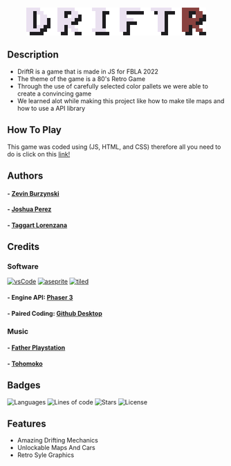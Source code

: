<p align="center">
  <img  src="https://github.com/REALziez/DriftR/blob/main/assets/images/UI/Logo_Test.png" alt="DriftR logo">
</p>

## Description

- DriftR is a game that is made in JS for FBLA 2022 
- The theme of the game is a 80's Retro Game
- Through the use of carefully selected color pallets we were able to create a convincing game
- We learned alot while making this project like how to make tile maps and how to use a API library

## How To Play

This game was coded using (JS, HTML, and CSS) therefore all you need to do is click on this [link!](https://realziez.github.io/DriftR/) 

## Authors

#### - [Zevin Burzynski](https://github.com/REALziez)
#### - [Joshua Perez](https://github.com/dri-gi)
#### - [Taggart Lorenzana](https://github.com/TaggsSwaggs)

## Credits

### Software
[![vsCode](https://drive.google.com/uc?export=view&id=1rJj3EJcQfZzQg-Q0HlJDGOkElT4CmkUD)](https://code.visualstudio.com/)
[![aseprite](https://drive.google.com/uc?export=view&id=1LzxbXq3uRxuaxQ3BCp2StwwRhWYLmetQ)](https://www.aseprite.org/)
[![tiled](https://drive.google.com/uc?export=view&id=1PFKM_VexxG0Ps_dQNHFfy1O0_WDexfVx)](https://www.mapeditor.org/)
#### - Engine API: [Phaser 3](https://phaser.io/download/stable)
#### - Paired Coding: [Github Desktop](https://desktop.github.com/)

### Music
#### - [Father Playstation](https://soundcloud.com/fatherplaystation)
#### - [Tohomoko](https://soundcloud.com/tohomoko)

## Badges

<img alt="Languages" src="https://img.shields.io/github/languages/top/lernantino/badmath"> <img alt="Lines of code" src="https://img.shields.io/tokei/lines/github/REALziez/DriftR"> <img alt="Stars" src="https://img.shields.io/github/stars/REALziez/DriftR"> <img alt="License" src="https://img.shields.io/github/license/REALziez/DriftR">

## Features

- Amazing Drifting Mechanics
- Unlockable Maps And Cars
- Retro Syle Graphics
